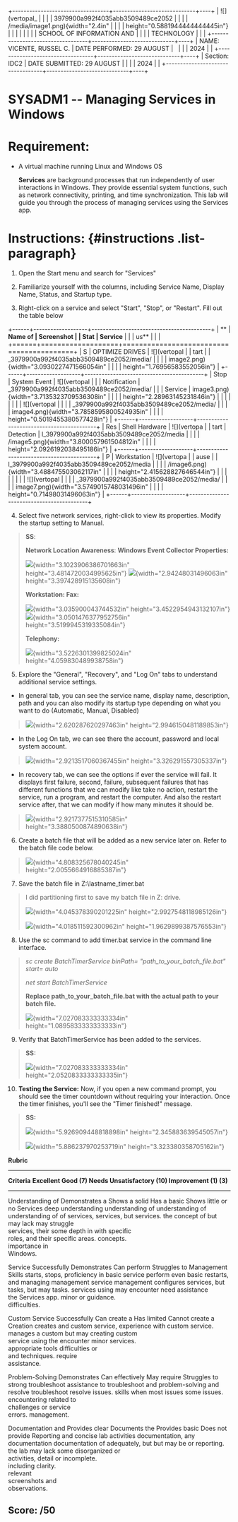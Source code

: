 +----------------------------------+-----------------------------+----+
| ![](vertopal_                    |                             |    |
| 3979900a992f4035abb3509489ce2052 |                             |    |
| /media/image1.png){width="2.4in" |                             |    |
| height="0.5881944444444445in"}   |                             |    |
|                                  |                             |    |
| SCHOOL OF INFORMATION AND        |                             |    |
| TECHNOLOGY                       |                             |    |
+----------------------------------+-----------------------------+----+
| NAME: VICENTE, RUSSEL C.         | DATE PERFORMED: 29 AUGUST   |    |
|                                  | 2024                        |    |
+----------------------------------+-----------------------------+----+
| Section: IDC2                    | DATE SUBMITTED: 29 AUGUST   |    |
|                                  | 2024                        |    |
+----------------------------------+-----------------------------+----+

# SYSADM1 -- Managing Services in Windows

# Requirement: 

-   A virtual machine running Linux and Windows OS

    **Services** are background processes that run independently of user
    interactions in Windows. They provide essential system functions,
    such as network connectivity, printing, and time synchronization.
    This lab will guide you through the process of managing services
    using the Services app.

# Instructions:  {#instructions .list-paragraph}

1.  Open the Start menu and search for \"Services\"

2.  Familiarize yourself with the columns, including Service Name,
    Display Name, Status, and Startup type.

3.  Right-click on a service and select \"Start\", \"Stop\", or
    \"Restart\". Fill out the table below

+------+-------------------+------------------------------------------+
| **   | **Name of         | **Screenshot**                           |
| Stat | Service**         |                                          |
| us** |                   |                                          |
+======+===================+==========================================+
| S    | OPTIMIZE DRIVES   | ![](vertopal                             |
| tart |                   | _3979900a992f4035abb3509489ce2052/media/ |
|      |                   | image2.png){width="3.0930227471566054in" |
|      |                   | height="1.76956583552056in"}             |
+------+-------------------+------------------------------------------+
| Stop | System Event      | ![](vertopal                             |
|      | Notification      | _3979900a992f4035abb3509489ce2052/media/ |
|      | Service           | image3.png){width="3.7135323709536308in" |
|      |                   | height="2.28963145231846in"}             |
|      |                   |                                          |
|      |                   | ![](vertopal                             |
|      |                   | _3979900a992f4035abb3509489ce2052/media/ |
|      |                   | image4.png){width="3.7858595800524935in" |
|      |                   | height="0.5019455380577428in"}           |
+------+-------------------+------------------------------------------+
| Res  | Shell Hardware    | ![](vertopa                              |
| tart | Detection         | l_3979900a992f4035abb3509489ce2052/media |
|      |                   | /image5.png){width="3.800057961504812in" |
|      |                   | height="2.0926192038495186in"}           |
+------+-------------------+------------------------------------------+
| P    | Workstation       | ![](vertopa                              |
| ause |                   | l_3979900a992f4035abb3509489ce2052/media |
|      |                   | /image6.png){width="3.488475503062117in" |
|      |                   | height="2.415628827646544in"}            |
|      |                   |                                          |
|      |                   | ![](vertopal                             |
|      |                   | _3979900a992f4035abb3509489ce2052/media/ |
|      |                   | image7.png){width="3.5749015748031496in" |
|      |                   | height="0.71498031496063in"}             |
+------+-------------------+------------------------------------------+

4.  Select five network services, right-click to view its properties.
    Modify the startup setting to Manual.

> **SS**:
>
> **Network Location Awareness**: **Windows Event Collector
> Properties:**
>
> ![](vertopal_3979900a992f4035abb3509489ce2052/media/image8.png){width="3.1023906386701663in"
> height="3.4814720034995625in"}
> ![](vertopal_3979900a992f4035abb3509489ce2052/media/image9.png){width="2.94248031496063in"
> height="3.397428915135608in"}
>
> **Workstation: Fax:**
>
> ![](vertopal_3979900a992f4035abb3509489ce2052/media/image10.png){width="3.035900043744532in"
> height="3.4522954943132107in"}
> ![](vertopal_3979900a992f4035abb3509489ce2052/media/image11.png){width="3.0501476377952756in"
> height="3.5199945319335084in"}
>
> **Telephony:**
>
> ![](vertopal_3979900a992f4035abb3509489ce2052/media/image12.png){width="3.5226301399825024in"
> height="4.059830489938758in"}

5.  Explore the \"General\", \"Recovery\", and \"Log On\" tabs to
    understand additional service settings.

-   In general tab, you can see the service name, display name,
    description, path and you can also modify its startup type depending
    on what you want to do (Automatic, Manual, Disabled)

> ![](vertopal_3979900a992f4035abb3509489ce2052/media/image13.png){width="2.620287620297463in"
> height="2.9946150481189853in"}

-   In the Log On tab, we can see there the account, password and local
    system account.

> ![](vertopal_3979900a992f4035abb3509489ce2052/media/image14.png){width="2.9213517060367455in"
> height="3.326291557305337in"}

-   In recovery tab, we can see the options if ever the service will
    fail. It displays first failure, second, failure, subsequent
    failures that has different functions that we can modify like take
    no action, restart the service, run a program, and restart the
    computer. And also the restart service after, that we can modify if
    how many minutes it should be.

> ![](vertopal_3979900a992f4035abb3509489ce2052/media/image15.png){width="2.9217377515310585in"
> height="3.3880500874890638in"}

6.  Create a batch file that will be added as a new service later on.
    Refer to the batch file code below.

> ![](vertopal_3979900a992f4035abb3509489ce2052/media/image16.png){width="4.808325678040245in"
> height="2.0055664916885387in"}

7.  Save the batch file in Z:\\lastname_timer.bat

> I did partitioning first to save my batch file in Z: drive.
>
> ![](vertopal_3979900a992f4035abb3509489ce2052/media/image17.png){width="4.045378390201225in"
> height="2.9927548118985126in"}
>
> ![](vertopal_3979900a992f4035abb3509489ce2052/media/image18.png){width="4.018511592300962in"
> height="1.9629899387576553in"}

8.  Use the sc command to add timer.bat service in the command line
    interface.

> *sc create BatchTimerService binPath=
> &quot;path_to_your_batch_file.bat&quot; start= auto*
>
> *net start BatchTimerService*
>
> **Replace path_to_your_batch_file.bat with the actual path to your
> batch file.**
>
> ![](vertopal_3979900a992f4035abb3509489ce2052/media/image19.png){width="7.027083333333334in"
> height="1.0895833333333333in"}

9.  Verify that BatchTimerService has been added to the services.

> **SS:**
>
> ![](vertopal_3979900a992f4035abb3509489ce2052/media/image20.png){width="7.027083333333334in"
> height="2.0520833333333335in"}

10. **Testing the Service:** Now, if you open a new command prompt, you
    should see the timer countdown without requiring your interaction.
    Once the timer finishes, you\'ll see the \"Timer finished!\"
    message.

> **SS:**
>
> ![](vertopal_3979900a992f4035abb3509489ce2052/media/image21.png){width="5.926909448818898in"
> height="2.345883639545057in"}
>
> ![](vertopal_3979900a992f4035abb3509489ce2052/media/image22.png){width="5.886237970253719in"
> height="3.323380358705162in"}

**Rubric**

  ---------------------------------------------------------------------------------------
  **Criteria**      **Excellent       **Good (7)**    **Needs          **Unsatisfactory
                    (10)**                            Improvement      (1)**
                                                      (3)**            
  ----------------- ----------------- --------------- ---------------- ------------------
  Understanding of  Demonstrates a    Shows a solid   Has a basic      Shows little or no
  Services          deep              understanding   understanding of understanding of
                    understanding of  of services,    services, but    services.
                    the concept of    but may lack    may struggle     
                    services, their   some depth in   with specific    
                    roles, and their  specific areas. concepts.        
                    importance in                                      
                    Windows.                                           

  Service           Successfully      Demonstrates    Can perform      Struggles to
  Management Skills starts, stops,    proficiency in  basic service    perform even basic
                    restarts, and     managing        management       service management
                    configures        services, but   tasks, but may   tasks.
                    services using    may encounter   need assistance  
                    the Services app. minor           or guidance.     
                                      difficulties.                    

  Custom Service    Successfully      Can create a    Has limited      Cannot create a
  Creation          creates and       custom service, experience with  custom service.
                    manages a custom  but may         creating custom  
                    service using the encounter minor services.        
                    appropriate tools difficulties or                  
                    and techniques.   require                          
                                      assistance.                      

  Problem-Solving   Demonstrates      Can effectively May require      Struggles to
                    strong            troubleshoot    assistance to    troubleshoot and
                    problem-solving   and resolve     troubleshoot     resolve issues.
                    skills when       most issues     some issues.     
                    encountering      related to                       
                    challenges or     service                          
                    errors.           management.                      

  Documentation and Provides clear    Documents the   Provides basic   Does not provide
  Reporting         and concise       lab activities  documentation,   any documentation
                    documentation of  adequately, but but may be       or reporting.
                    the lab           may lack some   disorganized or  
                    activities,       detail or       incomplete.      
                    including         clarity.                         
                    relevant                                           
                    screenshots and                                    
                    observations.                                      

  **Score:**        **/50**                                            
  ---------------------------------------------------------------------------------------
